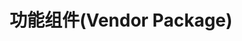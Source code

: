 ---
title: 功能组件(Vendor Package)
permalink: doc/module/vendor
prev_page: /doc/module/upload-business
next_page: /doc/module/admin
description_auto: 0
description: 功能组件(Vendor Package)
tags: symfony,phpzlc,package,vender,功能组件
---